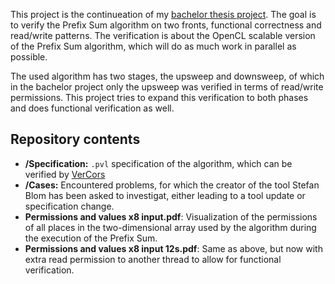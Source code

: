 This project is the continueation of my [bachelor thesis project](http://fmt.cs.utwente.nl/education/bachelor/233/). The goal is to verify the Prefix Sum algorithm on two fronts, functional correctness and read/write patterns. The verification is about the OpenCL scalable version of the Prefix Sum algorithm, which will do as much work in parallel as possible.

The used algorithm has two stages, the upsweep and downsweep, of which in the bachelor project only the upsweep was verified in terms of read/write permissions. This project tries to expand this verification to both phases and does functional verification as well.

## Repository contents
- **/Specification:** `.pvl` specification of the algorithm, which can be verified by [VerCors](https://github.com/utwente-fmt/vercors)
- **/Cases:** Encountered problems, for which the creator of the tool Stefan Blom has been asked to investigat, either leading to a tool update or specification change.
- **Permissions and values x8 input.pdf**: Visualization of the permissions of all places in the two-dimensional array used by the algorithm during the execution of the Prefix Sum.
- **Permissions and values x8 input  12s.pdf**: Same as above, but now with extra read permission to another thread to allow for functional verification.
